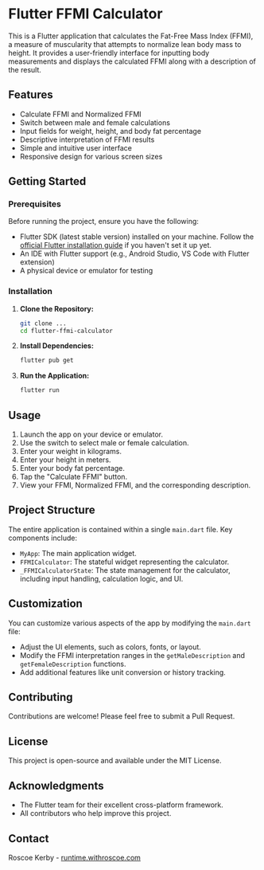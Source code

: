 # Flutter FFMI Calculator

This is a Flutter application that calculates the Fat-Free Mass Index (FFMI), a measure of muscularity that attempts to normalize lean body mass to height. It provides a user-friendly interface for inputting body measurements and displays the calculated FFMI along with a description of the result.

## Features

- Calculate FFMI and Normalized FFMI
- Switch between male and female calculations
- Input fields for weight, height, and body fat percentage
- Descriptive interpretation of FFMI results
- Simple and intuitive user interface
- Responsive design for various screen sizes

## Getting Started

### Prerequisites

Before running the project, ensure you have the following:

- Flutter SDK (latest stable version) installed on your machine. Follow the [official Flutter installation guide](https://docs.flutter.dev/get-started/install) if you haven't set it up yet.
- An IDE with Flutter support (e.g., Android Studio, VS Code with Flutter extension)
- A physical device or emulator for testing

### Installation

1. **Clone the Repository:**
   ```bash
   git clone ...
   cd flutter-ffmi-calculator
   ```

2. **Install Dependencies:**
   ```bash
   flutter pub get
   ```

3. **Run the Application:**
   ```bash
   flutter run
   ```

## Usage

1. Launch the app on your device or emulator.
2. Use the switch to select male or female calculation.
3. Enter your weight in kilograms.
4. Enter your height in meters.
5. Enter your body fat percentage.
6. Tap the "Calculate FFMI" button.
7. View your FFMI, Normalized FFMI, and the corresponding description.

## Project Structure

The entire application is contained within a single `main.dart` file. Key components include:

- `MyApp`: The main application widget.
- `FFMICalculator`: The stateful widget representing the calculator.
- `_FFMICalculatorState`: The state management for the calculator, including input handling, calculation logic, and UI.

## Customization

You can customize various aspects of the app by modifying the `main.dart` file:

- Adjust the UI elements, such as colors, fonts, or layout.
- Modify the FFMI interpretation ranges in the `getMaleDescription` and `getFemaleDescription` functions.
- Add additional features like unit conversion or history tracking.

## Contributing

Contributions are welcome! Please feel free to submit a Pull Request.

## License

This project is open-source and available under the MIT License.

## Acknowledgments

- The Flutter team for their excellent cross-platform framework.
- All contributors who help improve this project.

## Contact

Roscoe Kerby - [runtime.withroscoe.com](https://runtime.withroscoe.com)
